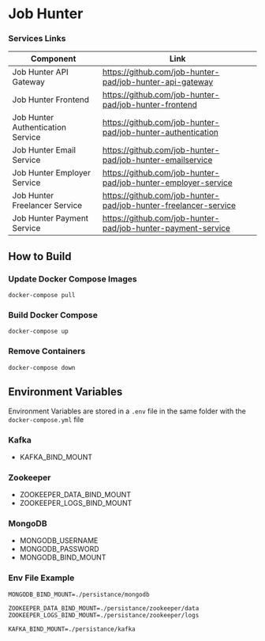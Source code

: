 # Job Hunter

### Services Links

| Component | Link |
| ------ | ------ |
| Job Hunter API Gateway | https://github.com/job-hunter-pad/job-hunter-api-gateway |
| Job Hunter Frontend | https://github.com/job-hunter-pad/job-hunter-frontend |
| Job Hunter Authentication Service | https://github.com/job-hunter-pad/job-hunter-authentication |
| Job Hunter Email Service | https://github.com/job-hunter-pad/job-hunter-emailservice |
| Job Hunter Employer Service | https://github.com/job-hunter-pad/job-hunter-employer-service |
| Job Hunter Freelancer Service | https://github.com/job-hunter-pad/job-hunter-freelancer-service |
| Job Hunter Payment Service | https://github.com/job-hunter-pad/job-hunter-payment-service | 


## How to Build

### Update Docker Compose Images

```
docker-compose pull
```

### Build Docker Compose 

```
docker-compose up
```
### Remove Containers

```
docker-compose down
```

## Environment Variables

Environment Variables are stored in a `.env` file in the same folder with the `docker-compose.yml` file

### Kafka

- KAFKA_BIND_MOUNT

### Zookeeper

- ZOOKEEPER_DATA_BIND_MOUNT
- ZOOKEEPER_LOGS_BIND_MOUNT

### MongoDB

- MONGODB_USERNAME
- MONGODB_PASSWORD
- MONGODB_BIND_MOUNT

### Env File Example
```
MONGODB_BIND_MOUNT=./persistance/mongodb

ZOOKEEPER_DATA_BIND_MOUNT=./persistance/zookeeper/data
ZOOKEEPER_LOGS_BIND_MOUNT=./persistance/zookeeper/logs
 
KAFKA_BIND_MOUNT=./persistance/kafka
```

